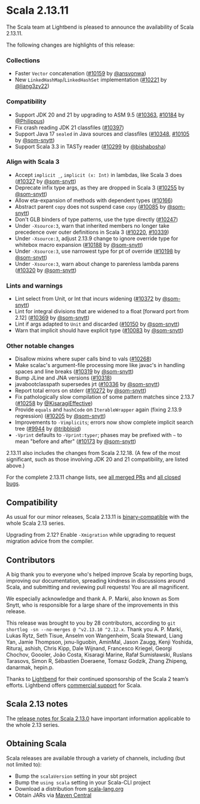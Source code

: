 # Scala 2.13.11

The Scala team at Lightbend is pleased to announce the availability of Scala 2.13.11.

The following changes are highlights of this release:

### Collections

* Faster `Vector` concatenation ([#10159](https://github.com/scala/scala/pull/10159) by [@ansvonwa](https://github.com/ansvonwa))
* New `LinkedHashMap`/`LinkedHashSet` implementation ([#10221](https://github.com/scala/scala/pull/10221) by [@liang3zy22](https://github.com/liang3zy22))

### Compatibility

* Support JDK 20 and 21 by upgrading to ASM 9.5 ([#10363](https://github.com/scala/scala/pull/10363), [#10184](https://github.com/scala/scala/pull/10184) by [@Philippus](https://github.com/Philippus))
* Fix crash reading JDK 21 classfiles ([#10397](https://github.com/scala/scala/pull/10397))
* Support Java 17 `sealed` in Java sources and classfiles ([#10348](https://github.com/scala/scala/pull/10348), [#10105](https://github.com/scala/scala/pull/10105) by [@som-snytt](https://github.com/som-snytt))
* Support Scala 3.3 in TASTy reader ([#10299](https://github.com/scala/scala/pull/10299) by [@bishabosha](https://github.com/bishabosha))

### Align with Scala 3

* Accept `implicit _`, `implicit (x: Int)` in lambdas, like Scala 3 does ([#10327](https://github.com/scala/scala/pull/10327) by [@som-snytt](https://github.com/som-snytt))
* Deprecate infix type args, as they are dropped in Scala 3 ([#10255](https://github.com/scala/scala/pull/10255) by [@som-snytt](https://github.com/som-snytt))
* Allow eta-expansion of methods with dependent types ([#10166](https://github.com/scala/scala/pull/10166))
* Abstract parent `copy` does not suspend case `copy` ([#10085](https://github.com/scala/scala/pull/10085) by [@som-snytt](https://github.com/som-snytt))
* Don't GLB binders of type patterns, use the type directly ([#10247](https://github.com/scala/scala/pull/10247))
* Under `-Xsource:3`, warn that inherited members no longer take precedence over outer definitions in Scala 3 ([#10220](https://github.com/scala/scala/pull/10220), [#10339](https://github.com/scala/scala/pull/10339))
* Under `-Xsource:3`, adjust 2.13.9 change to ignore override type for whitebox macro expansion ([#10188](https://github.com/scala/scala/pull/10188) by [@som-snytt](https://github.com/som-snytt))
* Under `-Xsource:3`, use narrowest type for pt of override  ([#10198](https://github.com/scala/scala/pull/10198) by [@som-snytt](https://github.com/som-snytt))
* Under `-Xsource:3`, warn about change to parenless lambda parens ([#10320](https://github.com/scala/scala/pull/10320) by [@som-snytt](https://github.com/som-snytt))

### Lints and warnings

* Lint select from Unit, or Int that incurs widening ([#10372](https://github.com/scala/scala/pull/10372) by [@som-snytt](https://github.com/som-snytt))
* Lint for integral divisions that are widened to a float [forward port from 2.12] ([#10369](https://github.com/scala/scala/pull/10369) by [@som-snytt](https://github.com/som-snytt))
* Lint if args adapted to `Unit` and discarded ([#10150](https://github.com/scala/scala/pull/10150) by [@som-snytt](https://github.com/som-snytt))
* Warn that implicit should have explicit type ([#10083](https://github.com/scala/scala/pull/10083) by [@som-snytt](https://github.com/som-snytt))

### Other notable changes

* Disallow mixins where super calls bind to vals ([#10268](https://github.com/scala/scala/pull/10268))
* Make scalac's argument-file processing more like javac's in handling spaces and line breaks ([#10319](https://github.com/scala/scala/pull/10319) by [@som-snytt](https://github.com/som-snytt))
* Bump JLine and JNA versions ([#10318](https://github.com/scala/scala/pull/10318))
* javabootclasspath supersedes jrt ([#10336](https://github.com/scala/scala/pull/10336) by [@som-snytt](https://github.com/som-snytt))
* Report total errors on stderr ([#10272](https://github.com/scala/scala/pull/10272) by [@som-snytt](https://github.com/som-snytt))
* Fix pathologically slow compilation of some pattern matches since 2.13.7 ([#10258](https://github.com/scala/scala/pull/10258) by [@KisaragiEffective](https://github.com/KisaragiEffective))
* Provide `equals` and `hashCode` on `IterableWrapper` again (fixing 2.13.9 regression) ([#10205](https://github.com/scala/scala/pull/10205) by [@som-snytt](https://github.com/som-snytt))
* Improvements to `-Vimplicits`; errors now show complete implicit search tree ([#9944](https://github.com/scala/scala/pull/9944) by [@tribbloid](https://github.com/tribbloid))
* `-Vprint` defaults to `-Vprint:typer`; phases may be prefixed with `~` to mean "before and after" ([#10173](https://github.com/scala/scala/pull/10173) by [@som-snytt](https://github.com/som-snytt))

2.13.11 also includes the changes from Scala 2.12.18. (A few of the most significant, such as those involving JDK 20 and 21 compatibility, are listed above.)

For the complete 2.13.11 change lists, see [all merged PRs](https://github.com/scala/scala/pulls?q=is%3Amerged%20milestone%3A2.13.11) and [all closed bugs](https://github.com/scala/bug/issues?utf8=%E2%9C%93&q=is%3Aclosed+milestone%3A2.13.11).

## Compatibility

As usual for our minor releases, Scala 2.13.11 is [binary-compatible](https://docs.scala-lang.org/overviews/core/binary-compatibility-of-scala-releases.html) with the whole Scala 2.13 series.

Upgrading from 2.12? Enable `-Xmigration` while upgrading to request migration advice from the compiler.

## Contributors

A big thank you to everyone who's helped improve Scala by reporting bugs, improving our documentation, spreading kindness in discussions around Scala, and submitting and reviewing pull requests! You are all magnificent.

We especially acknowledge and thank A. P. Marki, also known as Som Snytt, who is responsible for a large share of the improvements in this release.

This release was brought to you by 28 contributors, according to `git shortlog -sn --no-merges @ ^v2.13.10 ^2.12.x`. Thank you A. P. Marki, Lukas Rytz, Seth Tisue, Anselm von Wangenheim, Scala Steward, Liang Yan, Jamie Thompson, jxnu-liguobin, AminMal, Jason Zaugg, Kenji Yoshida, Rituraj, ashish, Chris Kipp, Dale Wijnand, Francesco Kriegel, Georgi Chochov, Goooler, João Costa, Kisaragi Marine, Rafał Sumisławski, Ruslans Tarasovs, Simon R, Sébastien Doeraene, Tomasz Godzik, Zhang Zhipeng, danarmak, hepin.p.

Thanks to [Lightbend](https://www.lightbend.com/scala) for their continued sponsorship of the Scala 2 team’s efforts. Lightbend offers [commercial support](https://www.lightbend.com/lightbend-platform-subscription) for Scala.

## Scala 2.13 notes

The [release notes for Scala 2.13.0](https://github.com/scala/scala/releases/v2.13.0) have important information applicable to the whole 2.13 series.

## Obtaining Scala

Scala releases are available through a variety of channels, including (but not limited to):

* Bump the `scalaVersion` setting in your sbt project
* Bump the `using scala` setting in your Scala-CLI project
* Download a distribution from [scala-lang.org](https://scala-lang.org/download/2.13.11.html)
* Obtain JARs via [Maven Central](https://search.maven.org/search?q=g:org.scala-lang%20AND%20v:2.13.11)
